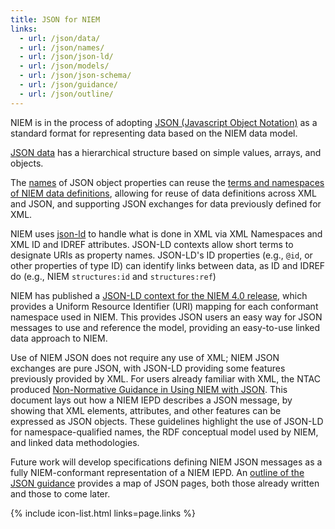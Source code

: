 ```yaml
---
title: JSON for NIEM
links:
  - url: /json/data/
  - url: /json/names/
  - url: /json/json-ld/
  - url: /json/models/
  - url: /json/json-schema/
  - url: /json/guidance/
  - url: /json/outline/
---
```


NIEM is in the process of adopting [JSON (Javascript Object Notation)](data) as
a standard format for representing data based on the NIEM data model.

[JSON data](data) has a hierarchical structure based on simple values, arrays,
and objects.

The [names](names) of JSON object properties can reuse the
[terms and namespaces of NIEM data definitions](names), allowing for reuse of
data definitions across XML and JSON, and supporting JSON exchanges for data
previously defined for XML.

NIEM uses [json-ld](json-ld) to handle what is done in XML via XML Namespaces
and XML ID and IDREF attributes. JSON-LD contexts allow short terms to designate
URIs as property names. JSON-LD's ID properties (e.g., `@id`, or other
properties of type ID) can identify links between data, as ID and IDREF do
(e.g., NIEM `structures:id` and `structures:ref`)

NIEM has published a
[JSON-LD context for the NIEM 4.0 release](https://release.niem.gov/jsonld-context/niem-4.0-context.jsonld),
which provides a Uniform Resource Identifier (URI) mapping for each conformant
namespace used in NIEM. This provides JSON users an easy way for JSON messages
to use and reference the model, providing an easy-to-use linked data approach to
NIEM.

Use of NIEM JSON does not require any use of XML; NIEM JSON exchanges are pure
JSON, with JSON-LD providing some features previously provided by XML. For users
already familiar with XML, the NTAC produced
[Non-Normative Guidance in Using NIEM with JSON](guidance).  This document lays
out how a NIEM IEPD describes a JSON message, by showing that XML elements,
attributes, and other features can be expressed as JSON objects. These
guidelines highlight the use of JSON-LD for namespace-qualified names, the RDF
conceptual model used by NIEM, and linked data methodologies.

Future work will develop specifications defining NIEM JSON messages as a fully
NIEM-conformant representation of a NIEM IEPD. An
[outline of the JSON guidance](outline) provides a map of JSON pages, both those
already written and those to come later.

{% include icon-list.html links=page.links %}
